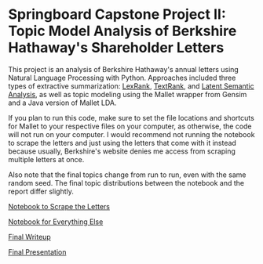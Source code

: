 # Springboard Capstone Project II: Topic Model Analysis of Berkshire Hathaway's Shareholder Letters

This project is an analysis of Berkshire Hathaway's annual letters using Natural Language Processing with Python. Approaches included three types of extractive summarization: [LexRank](https://raw.githubusercontent.com/toshimelonhead/Springboard-Berkshire/master/Outputs/Summaries/LexRank_Summaries_summaries.txt), [TextRank](https://raw.githubusercontent.com/toshimelonhead/Springboard-Berkshire/master/Outputs/Summaries/TextRank_Summaries_summaries.txt), and [Latent Semantic Analysis](https://raw.githubusercontent.com/toshimelonhead/Springboard-Berkshire/master/Outputs/Summaries/LSA_Summaries_summaries.txt), as well as topic modeling using the Mallet wrapper from Gensim and a Java version of Mallet LDA. 

If you plan to run this code, make sure to set the file locations and shortcuts for Mallet to your respective files on your computer, as otherwise, the code will not run on your computer.  I would recommend not running the notebook to scrape the letters and just using the letters that come with it instead because usually, Berkshire's website denies me access from scraping multiple letters at once. 

Also note that the final topics change from run to run, even with the same random seed. The final topic distributions between the notebook and the report differ slightly.

[Notebook to Scrape the Letters](https://github.com/toshimelonhead/Springboard-Berkshire/blob/master/Notebooks/Final%20Version/Scraping_Letters.ipynb)

[Notebook for Everything Else](https://nbviewer.jupyter.org/github/toshimelonhead/Springboard-Berkshire/blob/e0c3270166722a21765e415b4de800396537ec99/Notebooks/Final%20Version/Final_Version.ipynb)

[Final Writeup](https://github.com/toshimelonhead/Springboard-Berkshire/blob/master/Reports/Final%20Paper%202.0.pdf)

[Final Presentation](https://github.com/toshimelonhead/Springboard-Berkshire/blob/master/Reports/Final%20Presentation.pdf)
